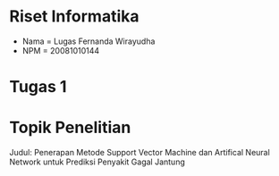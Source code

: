 # Riset Informatika

- Nama  = Lugas Fernanda Wirayudha
- NPM   = 20081010144

# Tugas 1
# Topik Penelitian
Judul: Penerapan Metode Support Vector Machine dan Artifical Neural Network untuk Prediksi Penyakit Gagal Jantung 




